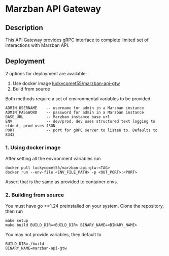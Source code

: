 # Marzban API Gateway

## Description

This API Gateway provides gRPC interface to complete limited set of interactions with Marzban API.

## Deployment

2 options for deployment are available:

1. Use docker image [luckycomet55/marzban-api-gtw](https://hub.docker.com/repository/docker/luckycomet55/marzban-api-gtw)
2. Build from source

Both methods require a set of environmental variables to be provided:
```
ADMIN_USERNAME    -- username for admin in a Marzban instance
ADMIN_PASSWORD    -- password for admin in a Marzban instance
BASE_URL          -- Marzban instance base url
ENV               -- dev/prod. dev uses structured text logging to stdout, prod uses JSON
PORT              -- port for gRPC server to listen to. Defaults to 8343
```


### 1. Using docker image

After setting all the environment variables run

```
docker pull luckycomet55/marzban-api-gtw:<TAG>
docker run --env-file <ENV_FILE_PATH> -p <OUT_PORT>:<PORT>
```

Assert that <PORT> is the same as provided to container envs.


### 2. Building from source

You must have go >=1.24 preinstalled on your system.
Clone the repository, then run
```
make setup
make build BUILD_DIR=<BUILD_DIR> BINARY_NAME=<BINARY_NAME>
```

You may not provide variables, they default to
```
BUILD_DIR=./build
BINARY_NAME=marzban-api-gtw
```
